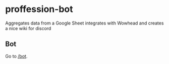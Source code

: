 # proffession-bot
Aggregates data from a Google Sheet integrates with Wowhead and creates a nice wiki for discord

## Bot

Go to [/bot](./bot).